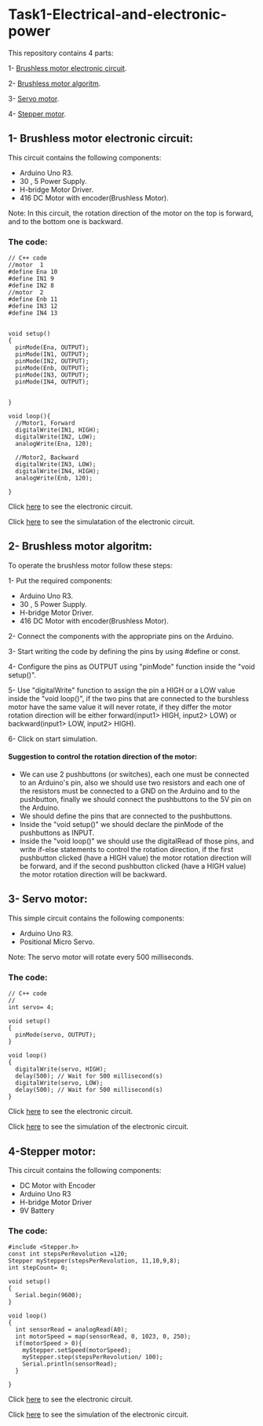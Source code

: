 # Task1-Electrical-and-electronic-power
This repository contains 4 parts:

1- [Brushless motor electronic circuit](https://github.com/farahhrs/Task1-Electrical-and-electronic-power/blob/main/README.md#1--brushless-motor-electronic-circuit).

2- [Brushless motor algoritm](https://github.com/farahhrs/Task1-Electrical-and-electronic-power/blob/main/README.md#2--brushless-motor-algoritm).

3- [Servo motor](https://github.com/farahhrs/Task1-Electrical-and-electronic-power/blob/main/README.md#3--servo-motor).

4- [Stepper motor](https://github.com/farahhrs/Task1-Electrical-and-electronic-power/blob/main/README.md#4-stepper-motor).

## 1- Brushless motor electronic circuit:
This circuit contains the following components:
- Arduino Uno R3.
- 30 , 5 Power Supply.
- H-bridge Motor Driver.
- 416 DC Motor with encoder(Brushless Motor).


Note: In this circuit, the rotation direction of the motor on the top is forward, and to the bottom one is backward.

### The code:
```
// C++ code
//motor  1
#define Ena 10
#define IN1 9
#define IN2 8
//motor  2
#define Enb 11
#define IN3 12
#define IN4 13


void setup()
{
  pinMode(Ena, OUTPUT);
  pinMode(IN1, OUTPUT);
  pinMode(IN2, OUTPUT);
  pinMode(Enb, OUTPUT);
  pinMode(IN3, OUTPUT);
  pinMode(IN4, OUTPUT);
 
  
}

void loop(){
  //Motor1, Forward
  digitalWrite(IN1, HIGH);
  digitalWrite(IN2, LOW);
  analogWrite(Ena, 120);

  //Motor2, Backward
  digitalWrite(IN3, LOW);
  digitalWrite(IN4, HIGH);
  analogWrite(Enb, 120);

}
```
Click [here](https://github.com/farahhrs/Task1-Electrical-and-electronic-power/blob/52d6c70d2c14be73c47313031ebe186a6e11ff0b/Brushless%20motor%20electronic%20circuit.png) to see the electronic circuit.

Click [here](https://www.tinkercad.com/things/61wjgfv8Y8t-glorious-fulffy-esboo/editel?sharecode=d7nCwHONFTlWHCqBLu08L8OclMTHsXHr4rm-kmkNkkE) to see the simulatation of the  electronic circuit.

## 2- Brushless motor algoritm:
To operate the brushless motor follow these steps:

1- Put the required components:
- Arduino Uno R3.
- 30 , 5 Power Supply.
- H-bridge Motor Driver.
- 416 DC Motor with encoder(Brushless Motor).

2- Connect the components with the appropriate pins on the Arduino.

3- Start writing the code by defining the pins by using #define or const.

4- Configure the pins as OUTPUT using "pinMode" function inside the "void setup()".

5- Use "digitalWrite" function to assign the pin a HIGH or a LOW value inside the "void loop()", if the two pins that are connected to the burshless motor have the same value it will never rotate, if they differ the motor rotation direction will be either forward(input1> HIGH, input2> LOW) or backward(input1> LOW, input2> HIGH).

6- Click on start simulation.

####  Suggestion to control the rotation direction of the motor:

- We can use 2 pushbuttons (or switches), each one must be connected to an Arduino's pin, also we should use two resistors and each one of the resistors must be connected to a GND on the Arduino and to the pushbutton, finally we should connect the pushbuttons to the 5V pin on the Arduino. 
- We should define the pins that are connected to the pushbuttons.
- Inside the "void setup()" we should declare the pinMode of the pushbuttons as INPUT.
- Inside the "void loop()" we should use the digitalRead of those pins, and write if-else statements to control the rotation direction, if the first pushbutton clicked (have a HIGH value) the motor rotation direction will be forward, and if the second pushbutton clicked (have a HIGH value) the motor rotation direction will be backward.

## 3- Servo motor:
This simple circuit contains the following components:
- Arduino Uno R3.
- Positional Micro Servo.


Note: The servo motor will rotate every 500 milliseconds.

### The code:
```
// C++ code
//
int servo= 4;

void setup()
{
  pinMode(servo, OUTPUT);
}

void loop()
{
  digitalWrite(servo, HIGH);
  delay(500); // Wait for 500 millisecond(s)
  digitalWrite(servo, LOW);
  delay(500); // Wait for 500 millisecond(s)
}
```
Click [here](https://github.com/farahhrs/Task1-Electrical-and-electronic-power/blob/b4901cc0312cdd3e551fc9921ee0173f6214fe30/Servo%20motor/Servo%20motor.png) to see the electronic circuit.

Click [here](https://www.tinkercad.com/things/joslypxqlR7-shiny-densor/editel?sharecode=F7EKHXuK-3uudYewlMcJxxWqixKkN6O6hd8nDbi-cSg) to see the simulation of the electronic circuit.

## 4-Stepper motor:
This circuit contains the following components:
- DC Motor with Encoder
- Arduino Uno R3
- H-bridge Motor Driver
- 9V Battery

### The code:
```
#include <Stepper.h>
const int stepsPerRevolution =120;
Stepper myStepper(stepsPerRevolution, 11,10,9,8);
int stepCount= 0; 

void setup()
{
  Serial.begin(9600);
}

void loop()
{
  int sensorRead = analogRead(A0);
  int motorSpeed = map(sensorRead, 0, 1023, 0, 250);
  if(motorSpeed > 0){
    myStepper.setSpeed(motorSpeed);
    myStepper.step(stepsPerRevolution/ 100);
	Serial.println(sensorRead);
  }
  
}
```
Click [here](https://github.com/farahhrs/Task1-Electrical-and-electronic-power/blob/033b5fbab0b1ade4a48abd17d74b330d95883864/Stepper%20motor/Stepper%20motor.png) to see the electronic circuit.

Click [here](https://www.tinkercad.com/things/6w6bSyS4Dvu-super-snaget/editel?sharecode=gGQdMWfQiblBYjOrRCbMnDef73wEdq1RSbRnWHiwOIQ) to see the simulation of the electronic circuit.
